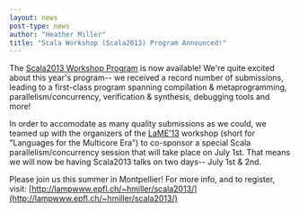 ```yaml
---
layout: news
post-type: news
author: "Heather Miller"
title: "Scala Workshop (Scala2013) Program Announced!"
---
```

The [Scala2013 Workshop Program](http://lampwww.epfl.ch/~hmiller/scala2013/program.html) is now available! We're quite excited about this year's program-- we received a record number of submissions, leading to a first-class program spanning compilation & metaprogramming, parallelism/concurrency, verification & synthesis, debugging tools and more!
 
In order to accomodate as many quality submissions as we could, we teamed up with the organizers of the [LaME'13](http://lame2013.dei.uc.pt/) workshop (short for "Languages for the Multicore Era") to co-sponsor a special Scala parallelism/concurrency session that will take place on July 1st. That means we will now be having Scala2013 talks on two days-- July 1st & 2nd.

Please join us this summer in Montpellier! 
For more info, and to register, visit: [http://lampwww.epfl.ch/~hmiller/scala2013/](http://lampwww.epfl.ch/~hmiller/scala2013/)
